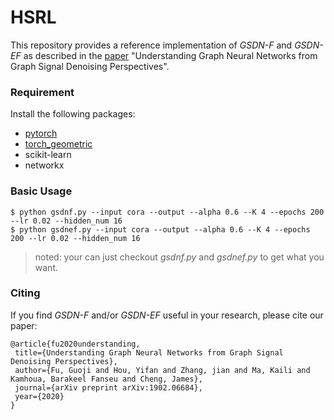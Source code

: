# HSRL
This repository provides a reference implementation of *GSDN-F* and *GSDN-EF* as described in the [paper](https://arxiv.org/abs/1902.06684) "Understanding Graph Neural Networks from Graph Signal Denoising Perspectives". 

### Requirement
Install the following packages:

- [pytorch](https://pytorch.org/get-started/locally/)
- [torch_geometric](https://github.com/rusty1s/pytorch_geometric)
- scikit-learn
- networkx

### Basic Usage
```
$ python gsdnf.py --input cora --output --alpha 0.6 --K 4 --epochs 200 --lr 0.02 --hidden_num 16
$ python gsdnef.py --input cora --output --alpha 0.6 --K 4 --epochs 200 --lr 0.02 --hidden_num 16
```
>noted: your can just checkout *gsdnf.py* and *gsdnef.py* to get what you want.

### Citing
If you find *GSDN-F* and/or *GSDN-EF* useful in your research, please cite our paper:

	@article{fu2020understanding,
	 title={Understanding Graph Neural Networks from Graph Signal Denoising Perspectives},
	 author={Fu, Guoji and Hou, Yifan and Zhang, jian and Ma, Kaili and Kamhoua, Barakeel Fanseu and Cheng, James},
	 journal={arXiv preprint arXiv:1902.06684},
	 year={2020}
	} 